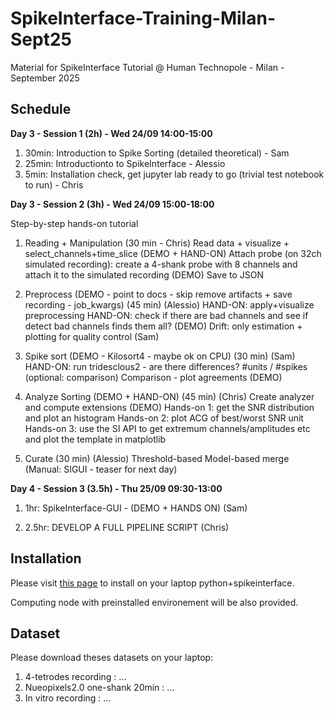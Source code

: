 # SpikeInterface-Training-Milan-Sept25

Material for SpikeInterface Tutorial @ Human Technopole - Milan - September 2025


## Schedule

**Day 3 - Session 1 (2h) - Wed 24/09 14:00-15:00**

1. 30min: Introduction to Spike Sorting (detailed theoretical) - Sam
2. 25min: Introductionto to SpikeInterface - Alessio
3. 5min: Installation check, get jupyter lab ready to go (trivial test notebook to run) - Chris


**Day 3 - Session 2 (3h) - Wed 24/09 15:00-18:00**


Step-by-step hands-on tutorial

1. Reading  + Manipulation (30 min - Chris)
Read data + visualize + select_channels+time_slice (DEMO + HAND-ON)
Attach probe (on 32ch simulated recording): create a 4-shank probe with 8 channels and attach it to the simulated recording (DEMO)
Save to JSON

2. Preprocess (DEMO - point to docs - skip remove artifacts + save recording - job_kwargs) (45 min) (Alessio)
HAND-ON: apply+visualize preprocessing 
HAND-ON: check if there are bad channels and see if detect bad channels finds them all?
(DEMO) Drift: only estimation + plotting for quality control (Sam)

3. Spike sort (DEMO - Kilosort4 - maybe ok on CPU) (30 min) (Sam)
HAND-ON: run tridesclous2 - are there differences? #units / #spikes 
(optional: comparison)
Comparison - plot agreements (DEMO)

4. Analyze Sorting (DEMO + HAND-ON) (45 min) (Chris)
Create analyzer and compute extensions (DEMO)
Hands-on 1: get the SNR distribution and plot an histogram
Hands-on 2: plot ACG of best/worst SNR unit
Hands-on 3: use the SI API to get extremum channels/amplitudes etc and plot the template in matplotlib

5. Curate (30 min) (Alessio) 
Threshold-based
Model-based
merge
(Manual: SIGUI - teaser for next day)

**Day 4 - Session 3 (3.5h) - Thu 25/09 09:30-13:00**

1. 1hr: SpikeInterface-GUI - (DEMO + HANDS ON) (Sam)

2. 2.5hr: DEVELOP A FULL PIPELINE SCRIPT (Chris)




## Installation

Please visit [this page](https://github.com/SpikeInterface/spikeinterface/tree/main/installation_tips) to install on your laptop python+spikeinterface.

Computing node with preinstalled environement will be also provided.


## Dataset

Please download theses datasets on your laptop:
1. 4-tetrodes recording : ...
2. Nueopixels2.0 one-shank 20min  : ...
3. In vitro recording : ...
